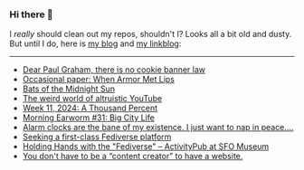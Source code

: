 ### Hi there 👋

I _really_ should clean out my repos, shouldn't I? Looks all a bit old and dusty. But until I do, here is [my blog](https://lostfocus.de/) and [my linkblog](https://dominikschwind.com/links):

--- 

<!-- POST-LIST:START -->
- [Dear Paul Graham, there is no cookie banner law](https://www.amazingcto.com/cookie-banners-are-not-needed/)
- [Occasional paper: When Armor Met Lips](https://crookedtimber.org/2024/03/16/occasional-paper-when-armor-met-lips/)
- [Bats of the Midnight Sun](https://hakaimagazine.com/features/bats-of-the-midnight-sun/)
- [The weird world of altruistic YouTube](https://a.wholelottanothing.org/the-weird-world-of-altruistic-youtube/)
- [Week 11, 2024: A Thousand Percent](https://lostfocus.de/2024/03/17/week-11-2024-a-thousand-percent/)
- [Morning Earworm #31: Big City Life](https://lostfocus.de/2024/03/16/morning-earworm-31-big-city-life/)
- [Alarm clocks are the bane of my existence. I just want to nap in peace.…](https://lostfocus.de/2024/03/15/232675/)
- [Seeking a first-class Fediverse platform](https://werd.io/2024/seeking-a-first-class-fediverse-platform)
- [Holding Hands with the &quot;Fediverse&quot; – ActivityPub at SFO Museum](https://millsfield.sfomuseum.org/blog/2024/03/12/activitypub/)
- [You don&#39;t have to be a “content creator” to have a website.](https://ohhelloana.blog/just-get-a-website/)
<!-- POST-LIST:END -->

<!--
**lostfocus/lostfocus** is a ✨ _special_ ✨ repository because its `README.md` (this file) appears on your GitHub profile.

Here are some ideas to get you started:

- 🔭 I’m currently working on ...
- 🌱 I’m currently learning ...
- 👯 I’m looking to collaborate on ...
- 🤔 I’m looking for help with ...
- 💬 Ask me about ...
- 📫 How to reach me: ...
- 😄 Pronouns: ...
- ⚡ Fun fact: ...
-->
